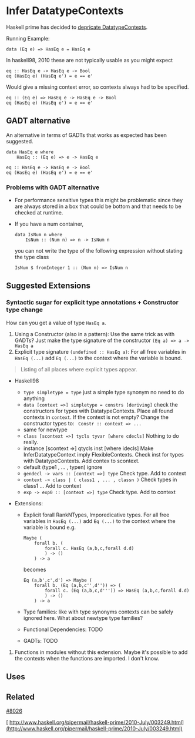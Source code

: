 # Infer DatatypeContexts



Haskell prime has decided to [
depricate DatatypeContexts](https://ghc.haskell.org/trac/haskell-prime/wiki/NoDatatypeContexts).



Running Example:


```wiki
data (Eq e) => HasEq e = HasEq e
```


In haskell98, 2010 these are not typically usable as you might expect


```wiki
eq :: HasEq e -> HasEq e -> Bool
eq (HasEq e) (HasEq e') = e == e'
```


Would give a missing context error, so contexts always had to be specified.


```wiki
eq :: (Eq e) => HasEq e -> HasEq e -> Bool
eq (HasEq e) (HasEq e') = e == e'
```

## GADT alternative



An alternative in terms of GADTs that works as expected has been suggested.


```wiki
data HasEq e where
    HasEq :: (Eq e) => e -> HasEq e

eq :: HasEq e -> HasEq e -> Bool
eq (HasEq e) (HasEq e') = e == e'
```

### Problems with GADT alternative


- For performance sensitive types this might be problematic since they
  are always stored in a box that could be bottom and that needs to be checked
  at runtime.

- If you have a num container,

  ```wiki
  data IsNum n where
      IsNum :: (Num n) => n -> IsNum n
  ```

  you can not write the type of the following expression without stating the type class

  ```wiki
  IsNum $ fromInteger 1 :: (Num n) => IsNum n
  ```

## Suggested Extensions


### Syntactic sugar for explicit type annotations + Constructor type change



How can you get a value of type `HasEq a`.


1. Using a Constructor (also in a pattern):
  Use the same trick as with GADTs?
  Just make the type signature of the constructor `(Eq a) => a -> HasEq a`
1. Explicit type signature `(undefined :: HasEq a)`:
  For all free variables in `HasEq (...)` add `Eq (...)` to the context where the variable is bound.

>
>
> Listing of all places where explicit types appear.
>
>

- Haskell98

  - `type simpletype = type`
    just a simple type synonym no need to do anything
  - `data [context =>] simpletype = constrs [deriving]`
    check the constructors for types with DatatypeContexts.
    Place all found contexts in `context`. If the context is not empty?
    Change the constructor types to:
    ` Constr :: context => ...`
  - same for newtype
  - `class [scontext =>] tycls tyvar [where cdecls]`
    Nothing to do really.
  - instance \[scontext =\>\] qtycls inst \[where idecls\]
    Make InferDatatypeContext imply FlexibleContexts. Check inst for types with DatatypeContexts.
    Add contex to scontext.
  - default (type1 , ... , typen)
    ignore
  - `gendecl -> vars :: [context =>] type`
    Check type. Add to context
  - `context -> class | ( class1 , ... , classn )`
    Check types in class1 ... Add to context
  - `exp -> exp0 :: [context =>] type`
    Check type. Add to context
- Extensions:

  - Explicit forall RankNTypes, Imporedicative types.
    For all free variables in `HasEq (...)` add `Eq (...)` to the context where the variable is bound
    e.g.

    ```wiki
    Maybe (
        forall b. (
            forall c. HasEq (a,b,c,forall d.d)
            ) -> ()
        ) -> a
    ```

    becomes

    ```wiki
    Eq (a,b',c',d') => Maybe (
        forall b. (Eq (a,b,c'',d'')) => (
            forall c. (Eq (a,b,c,d''')) => HasEq (a,b,c,forall d.d)
            ) -> ()
        ) -> a
    ```
  - Type families: like with type synonyms contexts can be safely ignored here. What about newtype type families?
  - Functional Dependencies: TODO
  - GADTs: TODO


      


1. Functions in modules without this extension.
  Maybe it's possible to add the contexts when the functions are imported. I don't know.

## Uses


## Related



[\#8026](http://gitlabghc.nibbler/ghc/ghc/issues/8026)

[
http://www.haskell.org/pipermail/haskell-prime/2010-July/003249.html](http://www.haskell.org/pipermail/haskell-prime/2010-July/003249.html)


